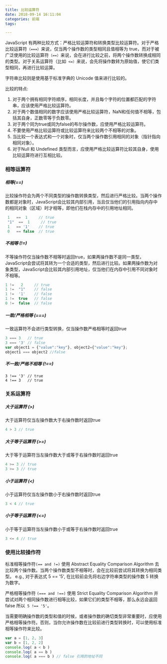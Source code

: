 ```yaml
---
title: 比较运算符
date: 2018-09-14 16:11:04
categories: 前端
tags:

---
```


JavaScript 有两种比较方式：严格比较运算符和转换类型比较运算符。对于严格比较运算符`（===）`来说，仅当两个操作数的类型相同且值相等为 true，而对于被广泛使用的比较运算符`（==）`来说，会在进行比较之前，将两个操作数转换成相同的类型。对于关系运算符（比如` <=）`来说，会先将操作数转为原始值，使它们类型相同，再进行比较运算。

字符串比较则是使用基于标准字典的 Unicode 值来进行比较的。
<!-- more -->
比较的特点:

1. 对于两个拥有相同字符顺序，相同长度，并且每个字符的位置都匹配的字符串，应该使用严格比较运算符。
2.  对于两个数值相同的数字应该使用严格比较运算符，NaN和任何值不相等，包括其自身，正数零等于负数零。
3. 对于两个同为true或同为false的布尔操作数，应使用严格比较运算符。
4. 不要使用严格比较运算符或比较运算符来比较两个不相等的对象。
5. 当比较一个表达式和一个对象时，仅当两个操作数引用相同的对象（指针指向相同对象）。
6. 对于Null 和 Undefined 类型而言，应使用严格比较运算符比较其自身，使用比较运算符进行互相比较。


### 相等运算符

##### 相等(==)
比较操作符会为两个不同类型的操作数转换类型，然后进行严格比较。当两个操作数都是对象时，JavaScript会比较其内部引用，当且仅当他们的引用指向内存中的相同对象（区域）时才相等，即他们在栈内存中的引用地址相同。
```js
 1   ==  1     // true
 "1"  ==  1     // true
 1   == '1'    // true
 0   == false  // true
```
##### 不相等 (!=)

不等操作符仅当操作数不相等时返回true，如果两操作数不是同一类型，JavaScript会尝试将其转为一个合适的类型，然后进行比较。如果两操作数为对象类型，JavaScript会比较其内部引用地址，仅当他们在内存中引用不同对象时不相等。
```js
1 !=   2     // true
1 !=  "1"    // false
1 !=  '1'    // false
1 !=  true   // false
0 !=  false  // false
```

##### 一致/严格相等 (===) 
一致运算符不会进行类型转换，仅当操作数严格相等时返回true
```js
3 === 3   // true
3 === '3' // false
var object1 = {"value":"key"}, object2={"value":"key"};
object1 === object2 //false
```

##### 不一致/严格不相等 (!==)
```
3 !== '3' // true
4 !== 3   // true
```

### 关系运算符
##### 大于运算符 (>)

大于运算符仅当左操作数大于右操作数时返回true
```js
4 > 3 // true
```
##### 大于等于运算符 (>=)

大于等于运算符当左操作数大于或等于右操作数时返回true
```js
4 >= 3 // true
3 >= 3 // true
```
##### 小于运算符 (<)
小于运算符仅当左操作数小于右操作数时返回true
```js
3 < 4 // true
```
##### 小于等于运算符 (<=)

小于等于运算符当左操作数小于或等于右操作数时返回true
```js
3 <= 4 // true
```

### 使用比较操作符

标准相等操作符`(== and !=)` 使用 Abstract Equality Comparison Algorithm 去比较两个操作数。当两个操作数类型不相等时，会在比较前尝试将其转换为相同类型。 e.g., 对于表达式 5 == '5', 在比较前会先将右边字符串类型的操作数 5 转换为数字。

严格相等操作符 `(=== and !==)` 使用 Strict Equality Comparison Algorithm 并尝试对两个相同操作数进行相等比较，如果它们的类型不相等，那么永远会返回false 所以` 5 !== '5'`。

当需要明确操作数的类型和值的时候，或者操作数的确切类型非常重要时，应使用严格相等操作符。否则，当你允许操作数在比较前进行类型转换时，可以使用标准相等操作符来比较。
```js
var a = [1, 2, 3]
var b = [1, 2, 2]
console.log( a < b )
console.log( a == b )
console.log( a === b ) // false 引用的地址不同
```